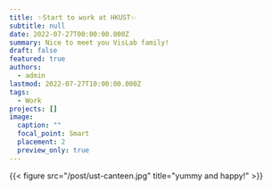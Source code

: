 ```yaml
---
title: ✨Start to work at HKUST✨
subtitle: null
date: 2022-07-27T00:00:00.000Z
summary: Nice to meet you VisLab family!
draft: false
featured: true
authors:
  - admin
lastmod: 2022-07-27T10:00:00.000Z
tags:
  - Work
projects: []
image:
  caption: ""
  focal_point: Smart
  placement: 2
  preview_only: true
---
```

{{< figure src="/post/ust-canteen.jpg" title="yummy and happy!" >}}


<!-- 
## Overview

Are you David? -->


